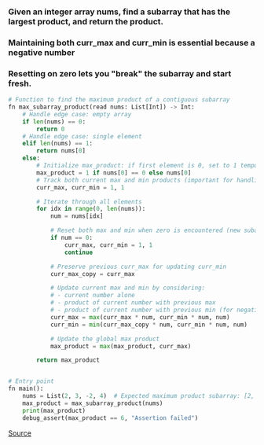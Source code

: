 ### Given an integer array nums, find a subarray that has the largest product, and return the product.
### Maintaining both curr_max and curr_min is essential because a negative number
### Resetting on zero lets you "break" the subarray and start fresh.
```python
# Function to find the maximum product of a contiguous subarray
fn max_subarray_product(read nums: List[Int]) -> Int:
    # Handle edge case: empty array
    if len(nums) == 0:
        return 0
    # Handle edge case: single element
    elif len(nums) == 1:
        return nums[0]
    else:
        # Initialize max_product: if first element is 0, set to 1 temporarily
        max_product = 1 if nums[0] == 0 else nums[0]
        # Track both current max and min products (important for handling negatives)
        curr_max, curr_min = 1, 1

        # Iterate through all elements
        for idx in range(0, len(nums)):
            num = nums[idx]

            # Reset both max and min when zero is encountered (new subarray starts)
            if num == 0:
                curr_max, curr_min = 1, 1
                continue

            # Preserve previous curr_max for updating curr_min
            curr_max_copy = curr_max

            # Update current max and min by considering:
            # - current number alone
            # - product of current number with previous max
            # - product of current number with previous min (for negatives)
            curr_max = max(curr_max * num, curr_min * num, num)
            curr_min = min(curr_max_copy * num, curr_min * num, num)

            # Update the global max product
            max_product = max(max_product, curr_max)

        return max_product


# Entry point
fn main():
    nums = List(2, 3, -2, 4)  # Expected maximum product subarray: [2, 3] => 6
    max_product = max_subarray_product(nums)
    print(max_product)
    debug_assert(max_product == 6, "Assertion failed")

```
[Source](https://github.com/ratulb/mojo_programming/blob/main/codes/max_subarray_product.mojo)
